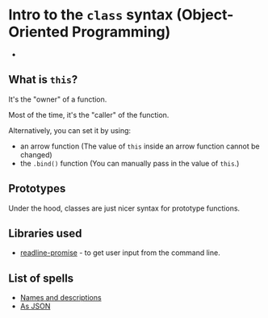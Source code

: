 # Intro to the `class` syntax (Object-Oriented Programming)

- 

## What is `this`?

It's the "owner" of a function. 

Most of the time, it's the "caller" of the function. 

Alternatively, you can set it by using:

- an arrow function (The value of `this` inside an arrow function cannot be changed)
- the `.bind()` function (You can manually pass in the value of `this`.)

## Prototypes

Under the hood, classes are just nicer syntax for prototype functions.

## Libraries used

- [readline-promise](https://www.npmjs.com/package/readline-promise) - to get user input from the command line.

## List of spells

- [Names and descriptions](https://www.pojo.com/harry-potter-spell-list/)
- [As JSON](https://raw.githubusercontent.com/duckduckgo/zeroclickinfo-goodies/master/share/goodie/cheat_sheets/json/harry-potter-spells.json)
